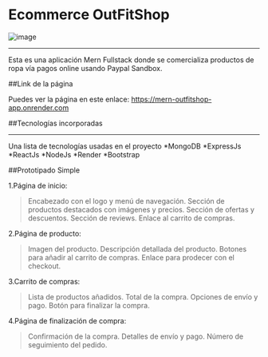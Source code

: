 # Ecommerce OutFitShop

![image](https://user-images.githubusercontent.com/108755902/232102065-009ebd04-2c04-4191-911a-1353e07478bd.png)

***
Esta es una aplicación Mern Fullstack donde se comercializa productos de ropa vía pagos online usando Paypal Sandbox.

##Link de la página

Puedes ver la página en este enlace: https://mern-outfitshop-app.onrender.com

##Tecnologías incorporadas
***
Una lista de tecnologías usadas en el proyecto
*MongoDB
*ExpressJs
*ReactJs
*NodeJs
*Render
*Bootstrap

##Prototipado Simple

1.Página de inicio:

>Encabezado con el logo y menú de navegación.
>Sección de productos destacados con imágenes y precios.
>Sección de ofertas y descuentos.
>Sección de reviews.
>Enlace al carrito de compras.

2.Página de producto:

>Imagen del producto.
>Descripción detallada del producto.
>Botones para añadir al carrito de compras.
>Enlace para prodecer con el checkout.

3.Carrito de compras:
>Lista de productos añadidos.
>Total de la compra.
>Opciones de envío y pago.
>Botón para finalizar la compra.

4.Página de finalización de compra:
>Confirmación de la compra.
>Detalles de envío y pago.
>Número de seguimiento del pedido.
